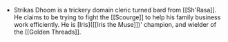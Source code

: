 - Strikas Dhoom is a trickery domain cleric turned bard from [[Sh'Rasa]]. He claims to be trying to fight the [[Scourge]] to help his family business work efficiently. He is [Iris]([[Iris the Muse]])' champion, and wielder of the [[Golden Threads]].